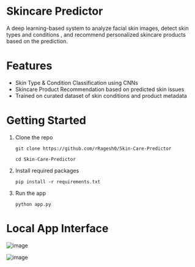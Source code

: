 # **Skincare Predictor**
A deep learning-based system to analyze facial skin images, detect skin types and conditions , and recommend personalized skincare products based on the prediction.
# Features
-  Skin Type & Condition Classification using CNNs
-  Skincare Product Recommendation based on predicted skin issues
-  Trained on curated dataset of skin conditions and product metadata
# Getting Started
1. Clone the repo
    
   `git clone https://github.com/rRagesh0/Skin-Care-Predictor`

   `cd Skin-Care-Predictor`

2. Install required packages

   `pip install -r requirements.txt`

3. Run the app

   `python app.py`

# Local App Interface
![image](https://github.com/user-attachments/assets/73c659ab-f626-4ea4-895f-f925570660a9)

![image](https://github.com/user-attachments/assets/a214f2f7-57e8-46cc-9854-8c1b09af1a0f)
